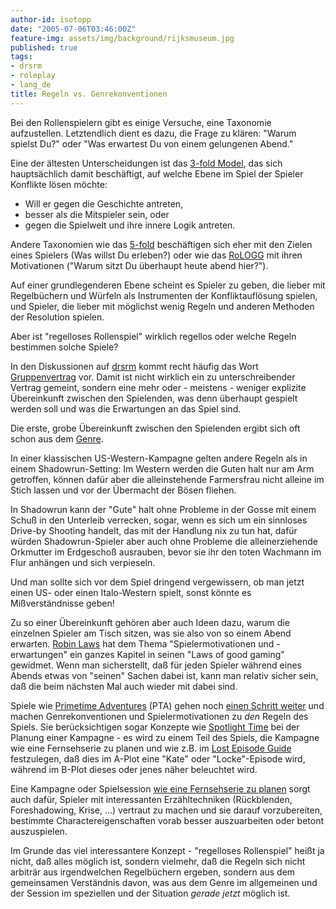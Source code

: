 ```yaml
---
author-id: isotopp
date: "2005-07-06T03:46:00Z"
feature-img: assets/img/background/rijksmuseum.jpg
published: true
tags:
- drsrm
- roleplay
- lang_de
title: Regeln vs. Genrekonventionen
---
```

Bei den Rollenspielern gibt es einige Versuche, eine Taxonomie aufzustellen.
Letztendlich dient es dazu, die Frage zu klären: "Warum spielst Du?" oder
"Was erwartest Du von einem gelungenen Abend." 

Eine der ältesten Unterscheidungen ist das
[3-fold Model](http://www.azundris.com/output/rp/drsrm/faq/glossar.xml#3f),
das sich hauptsächlich damit beschäftigt, auf welche Ebene im Spiel der
Spieler Konflikte lösen möchte: 

- Will er gegen die Geschichte antreten, 
- besser als die Mitspieler sein, oder 
- gegen die Spielwelt und ihre innere Logik antreten. 

Andere Taxonomien wie das
[5-fold](http://www.azundris.com/output/rp/drsrm/faq/glossar.xml#5f)
beschäftigen sich eher mit den Zielen eines Spielers (Was willst Du
erleben?) oder wie das
[RoLOGG](http://www.azundris.com/output/rp/drsrm/faq/glossar.xml#RoLOGG) mit
ihren Motivationen ("Warum sitzt Du überhaupt heute abend hier?"). 

Auf einer grundlegenderen Ebene scheint es Spieler zu geben, die lieber mit
Regelbüchern und Würfeln als Instrumenten der Konfliktauflösung spielen, und
Spieler, die lieber mit möglichst wenig Regeln und anderen Methoden der
Resolution spielen.

Aber ist "regelloses Rollenspiel" wirklich regellos oder welche Regeln
bestimmen solche Spiele?

In den Diskussionen auf 
[drsrm](news:de.rec.spiele.rpg.misc) kommt recht häufig das Wort 
[Gruppenvertrag](http://www.azundris.com/output/rp/drsrm/faq/glossar.xml#Gruppenvertrag)
vor. Damit ist nicht wirklich ein zu unterschreibender Vertrag gemeint,
sondern eine mehr oder - meistens - weniger explizite Übereinkunft zwischen
den Spielenden, was denn überhaupt gespielt werden soll und was die
Erwartungen an das Spiel sind.

Die erste, grobe Übereinkunft zwischen den Spielenden ergibt sich oft schon aus dem 
[Genre](http://www.azundris.com/output/rp/drsrm/faq/glossar.xml#Genre). 

In einer klassischen US-Western-Kampagne gelten andere Regeln als in einem
Shadowrun-Setting: Im Western werden die Guten halt nur am Arm getroffen,
können dafür aber die alleinstehende Farmersfrau nicht alleine im Stich
lassen und vor der Übermacht der Bösen fliehen. 

In Shadowrun kann der "Gute" halt ohne Probleme in der Gosse mit einem Schuß
in den Unterleib verrecken, sogar, wenn es sich um ein sinnloses Drive-by
Shooting handelt, das mit der Handlung nix zu tun hat, dafür würden
Shadowrun-Spieler aber auch ohne Probleme die alleinerziehende Orkmutter im
Erdgeschoß ausrauben, bevor sie ihr den toten Wachmann im Flur anhängen und
sich verpieseln.

Und man sollte sich vor dem Spiel dringend vergewissern, ob man jetzt einen
US- oder einen Italo-Western spielt, sonst könnte es Mißverständnisse geben!

Zu so einer Übereinkunft gehören aber auch Ideen dazu, warum die einzelnen
Spieler am Tisch sitzen, was sie also von so einem Abend erwarten.
[Robin Laws](http://www.amazon.de/exec/obidos/ASIN/1556346298) hat dem Thema
"Spielermotivationen und -erwartungen" ein ganzes Kapitel in seinen "Laws of
good gaming" gewidmet. Wenn man sicherstellt, daß für jeden Spieler während
eines Abends etwas von "seinen" Sachen dabei ist, kann man relativ sicher
sein, daß die beim nächsten Mal auch wieder mit dabei sind.

Spiele wie 
[Primetime Adventures](http://www.dog-eared-designs.com/pta-play.html) (PTA)
gehen noch
[einen Schritt weiter](http://forum.rpg.net/showthread.php?t=156065) und
machen Genrekonventionen und Spielermotivationen zu _den_ Regeln des
Spiels. Sie berücksichtigen sogar Konzepte wie
[Spotlight Time](http://www.azundris.com/output/rp/drsrm/faq/glossar.xml#Spotlight-time)
bei der Planung einer Kampagne - es wird zu einem Teil des Spiels, die
Kampagne wie eine Fernsehserie zu planen und wie z.B. im
[Lost Episode Guide](http://www.lost-media.com/modules.php?name=Content&pa=list_pages_categories&cid=1)
festzulegen, daß dies im A-Plot eine "Kate" oder "Locke"-Episode wird,
während im B-Plot dieses oder jenes näher beleuchtet wird. 

Eine Kampagne oder Spielsession [wie eine Fernsehserie zu
planen](http://www.indie-rpgs.com/viewtopic.php?t=13044) sorgt auch dafür,
Spieler mit interessanten Erzähltechniken (Rückblenden, Foreshadowing,
Krise, ...) vertraut zu machen und sie darauf vorzubereiten, bestimmte
Charactereigenschaften vorab besser auszuarbeiten oder betont auszuspielen.

Im Grunde das viel interessantere Konzept - "regelloses Rollenspiel" heißt
ja nicht, daß alles möglich ist, sondern vielmehr, daß die Regeln sich nicht
arbiträr aus irgendwelchen Regelbüchern ergeben, sondern aus dem gemeinsamen
Verständnis davon, was aus dem Genre im allgemeinen und der Session im
speziellen und der Situation _gerade jetzt_ möglich ist.
